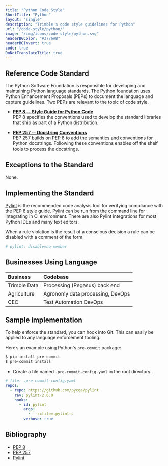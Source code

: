```yaml
---
title: "Python Code Style"
ShortTitle: "Python"
layout: "single"
description: "Trimble's code style guidelines for Python"
url: "/code-style/python/"
image: "/img/icons/code-style/python.svg"
headerBGColor: "#3776AB"
headerBGInvert: true
code: true
DoNotTranslateTitle: true
---
```


## Reference Code Standard

The Python Software Foundation is responsible for developing and maintaining Python language standards. The Python foundation uses Python Enhancement Proposals (PEPs) to document the language and capture guidelines. Two PEPs are relevant to the topic of code style.

- **[PEP 8 -- Style Guide for Python Code](https://www.python.org/dev/peps/pep-0008)**<br>
PEP 8 specifies the conventions used to develop the standard libraries that ship as part of a Python distribution.

- **[PEP 257 -- Docstring Conventions](https://www.python.org/dev/peps/pep-0257)**<br>
PEP 257 builds on PEP 8 to add the semantics and conventions for Python docstrings. Following these conventions enables off the shelf tools to process the docstrings.

## Exceptions to the Standard

None.

## Implementing the Standard

[Pylint](https://www.pylint.org) is the recommended code analysis tool for verifying compliance with the PEP 8 style guide. Pylint can be run from the command line for integrating in CI environment. There are also Pylint integrations for most Python IDEs and many text editors.

When a rule violation is the result of a conscious decision a rule can be disabled with a comment of the form

```python
# pylint: disable=no-member
```

## Businesses Using Language

| Business     | Codebase                         |
| :----------- | :------------------------------- |
| Trimble Data | Processing (Pegasus) back end    |
| Agriculture  | Agronomy data processing, DevOps |
| CEC          | Test Automation DevOps           |

## Sample implementation

To help enforce the standard, you can hook into Git. This can easily be applied to any language enforcement tooling.

Here’s an example using Python's `pre-commit` package:

```sh
$ pip install pre-commit
$ pre-commit install
```

- Create a file named `.pre-commit-config.yaml` in the root directory.

```yaml
# file: .pre-commit-config.yaml
repos:
  - repo: https://github.com/pycqa/pylint
    rev: pylint-2.6.0
    hooks:
      - id: pylint
        args:
          - --rcfile=.pylintrc
        verbose: true
```

## Bibliography

- [PEP 8](https://www.python.org/dev/peps/pep-0008)
- [PEP 257](https://www.python.org/dev/peps/pep-0257)
- [Pylint](https://www.pylint.org)
